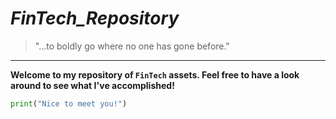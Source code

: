 # *FinTech_Repository*

>"...to boldly go where no one has gone before."

---

**Welcome to my repository of `FinTech` assets.  Feel free to have a look around to see what I've accomplished!**

```python
print("Nice to meet you!")
```